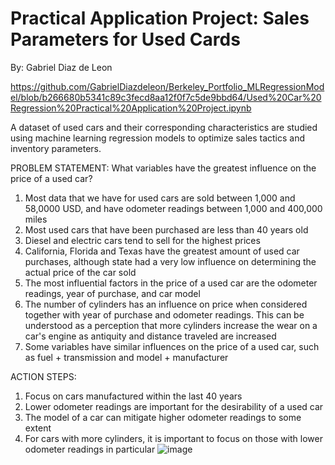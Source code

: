 # Practical Application Project: Sales Parameters for Used Cards
By: Gabriel Diaz de Leon

https://github.com/GabrielDiazdeleon/Berkeley_Portfolio_MLRegressionModel/blob/b266680b5341c89c3fecd8aa12f0f7c5de9bbd64/Used%20Car%20Regression%20Practical%20Application%20Project.ipynb

A dataset of used cars and their corresponding characteristics are studied using machine learning regression models to optimize sales tactics and inventory parameters.

PROBLEM STATEMENT: 
What variables have the greatest influence on the price of a used car?
1)	Most data that we have for used cars are sold between 1,000 and 58,0000 USD, and have odometer readings between 1,000 and 400,000 miles
2)	Most used cars that have been purchased are less than 40 years old
3)	Diesel and electric cars tend to sell for the highest prices
4)	California, Florida and Texas have the greatest amount of used car purchases, although state had a very low influence on determining the actual price of the car sold
5)	The most influential factors in the price of a used car are the odometer readings, year of purchase, and car model
6)	The number of cylinders has an influence on price when considered together with year of purchase and odometer readings. This can be understood as a perception that more cylinders increase the wear on a car's engine as antiquity and distance traveled are increased
7)	Some variables have similar influences on the price of a used car, such as fuel + transmission and model + manufacturer

ACTION STEPS:
1)	Focus on cars manufactured within the last 40 years
2)	Lower odometer readings are important for the desirability of a used car
3)	The model of a car can mitigate higher odometer readings to some extent
4)	For cars with more cylinders, it is important to focus on those with lower odometer readings in particular
![image](https://github.com/user-attachments/assets/72bd5b29-b261-4fb9-9f70-8df8d29bee1e)

